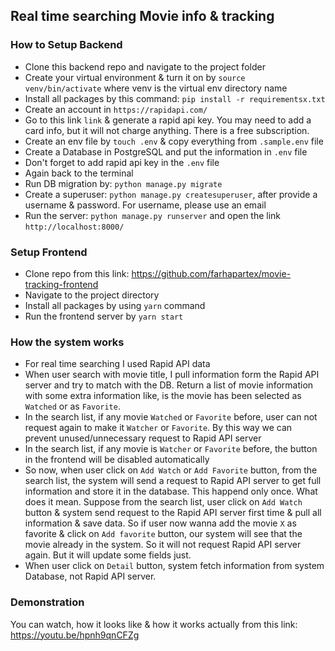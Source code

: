 ## Real time searching Movie info & tracking

### How to Setup Backend

* Clone this backend repo and navigate to the project folder
* Create your virtual environment & turn it on by `source venv/bin/activate` where venv is the virtual env directory name
* Install all packages by this command: `pip install -r requirementsx.txt`
* Create an account in `https://rapidapi.com/`
* Go to this link `link` & generate a rapid api key. You may need to add a card info, but it will not charge anything. There is a free subscription.
* Create an env file by `touch .env` & copy everything from `.sample.env` file
* Create a Database in PostgreSQL and put the information in `.env` file
* Don't forget to add rapid api key in the `.env` file
* Again back to the terminal
* Run DB migration by: `python manage.py migrate`
* Create a superuser: `python manage.py createsuperuser`, after provide a username & password. For username, please use an email
* Run the server: `python manage.py runserver` and open the link `http://localhost:8000/`


### Setup Frontend
* Clone repo from this link: https://github.com/farhapartex/movie-tracking-frontend
* Navigate to the project directory
* Install all packages by using `yarn` command
* Run the frontend server by `yarn start`

### How the system works

* For real time searching I used Rapid API data
* When user search with movie title, I pull information form the Rapid API server and try to match with the DB. Return a list of movie information with some extra information like, is the movie has been selected as `Watched` or as `Favorite`.
* In the search list, if any movie `Watched` or `Favorite` before, user can not request again to make it `Watcher` or `Favorite`. By this way we can prevent unused/unnecessary request to Rapid API server
* In the search list, if any movie is `Watcher` or `Favorite` before, the button in the frontend will be disabled automatically
* So now, when user click on `Add Watch` or `Add Favorite` button, from the search list, the system will send a request to Rapid API server to get full information and store it in the database. This happend only once. What does it mean. Suppose from the search list, user click on `Add Watch` button & system send request to the Rapid API server first time & pull all information & save data. So if user now wanna add the movie `X` as favorite & click on `Add favorite` button, our system will see that the movie already in the system. So it will not request Rapid API server again. But it will update some fields just.
* When user click on `Detail` button, system fetch information from system Database, not Rapid API server.


### Demonstration

You can watch, how it looks like & how it works actually from this link: https://youtu.be/hpnh9qnCFZg